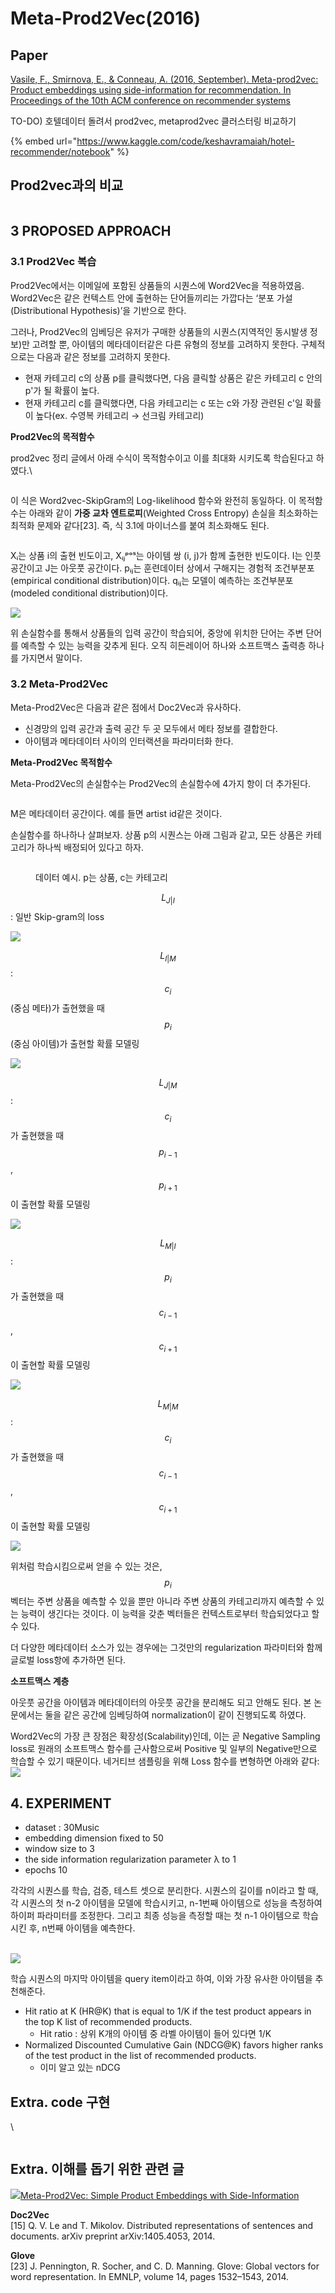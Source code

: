 # Meta-Prod2Vec(2016)

## Paper

[Vasile, F., Smirnova, E., & Conneau, A. (2016, September). Meta-prod2vec: Product embeddings using side-information for recommendation. In Proceedings of the 10th ACM conference on recommender systems](https://arxiv.org/pdf/1607.07326.pdf)

TO-DO) 호텔데이터 돌려서 prod2vec, metaprod2vec 클러스터링 비교하기

{% embed url="https://www.kaggle.com/code/keshavramaiah/hotel-recommender/notebook" %}

## Prod2vec과의 비교

<figure><img src="../.gitbook/assets/image (1) (6).png" alt=""><figcaption></figcaption></figure>

## 3 PROPOSED APPROACH

### 3.1 Prod2Vec 복습 <a href="#prod2vec" id="prod2vec"></a>

Prod2Vec에서는 이메일에 포함된 상품들의 시퀀스에 Word2Vec을 적용하였음. Word2Vec은 같은 컨텍스트 안에 출현하는 단어들끼리는 가깝다는 ‘분포 가설(Distributional Hypothesis)’을 기반으로 한다.

그러나, Prod2Vec의 임베딩은 유저가 구매한 상품들의 시퀀스(지역적인 동시발생 정보)만 고려할 뿐, 아이템의 메타데이터같은 다른 유형의 정보를 고려하지 못한다. 구체적으로는 다음과 같은 정보를 고려하지 못한다.

* 현재 카테고리 c의 상품 p를 클릭했다면, 다음 클릭할 상품은 같은 카테고리 c 안의 p'가 될 확률이 높다.
* 현재 카테고리 c를 클릭했다면, 다음 카테고리는 c 또는 c와 가장 관련된 c'일 확률이 높다(ex. 수영복 카테고리 → 선크림 카테고리)

**Prod2Vec의 목적함수**

prod2vec 정리 글에서 아래 수식이 목적함수이고 이를 최대화 시키도록 학습된다고 하였다.\


<figure><img src="../.gitbook/assets/image (15).png" alt=""><figcaption></figcaption></figure>

이 식은 Word2vec-SkipGram의 Log-likelihood 함수와 완전히 동일하다. 이 목적함수는 아래와 같이 **가중 교차 엔트로피**(Weighted Cross Entropy) 손실을 최소화하는 최적화 문제와 같다\[23]. 즉, 식 3.1에 마이너스를 붙여 최소화해도 된다.

<figure><img src="../.gitbook/assets/image (22) (1).png" alt=""><figcaption></figcaption></figure>

Xᵢ는 상품 i의 출현 빈도이고, Xᵢⱼᵖᵒˢ는 아이템 쌍 (i, j)가 함께 출현한 빈도이다. I는 인풋 공간이고 J는 아웃풋 공간이다. pᵢⱼ는 훈련데이터 상에서 구해지는 경험적 조건부분포(empirical conditional distribution)이다. qᵢⱼ는 모델이 예측하는 조건부분포(modeled conditional distribution)이다.

![](<../.gitbook/assets/image (3) (3).png>)

위 손실함수를 통해서 상품들의 입력 공간이 학습되어, 중앙에 위치한 단어는 주변 단어를 예측할 수 있는 능력을 갖추게 된다. 오직 히든레이어 하나와 소프트맥스 출력층 하나를 가지면서 말이다.

### 3.2 Meta-Prod2Vec <a href="#meta-prod2vec" id="meta-prod2vec"></a>

Meta-Prod2Vec은 다음과 같은 점에서 Doc2Vec과 유사하다.

* 신경망의 입력 공간과 출력 공간 두 곳 모두에서 메타 정보를 결합한다.
* 아이템과 메타데이터 사이의 인터랙션을 파라미터화 한다.

**Meta-Prod2Vec 목적함수**

Meta-Prod2Vec의 손실함수는 Prod2Vec의 손실함수에 4가지 항이 더 추가된다.

<figure><img src="../.gitbook/assets/image (8) (3).png" alt=""><figcaption></figcaption></figure>

M은 메타데이터 공간이다. 예를 들면 artist id같은 것이다.

손실함수를 하나하나 살펴보자. 상품 p의 시퀀스는 아래 그림과 같고, 모든 상품은 카테고리가 하나씩 배정되어 있다고 하자.

<figure><img src="../.gitbook/assets/image (4) (4) (1).png" alt=""><figcaption><p>데이터 예시. p는 상품, c는 카테고리</p></figcaption></figure>

&#x20;

$$L_{J|I}$$ : 일반 Skip-gram의 loss

![](<../.gitbook/assets/image (21).png>)

$$L_{I|M}$$ : $$c_i$$(중심 메타)가 출현했을 때 $$p_i$$(중심 아이템)가 출현할 확률 모델링

![](<../.gitbook/assets/image (14) (2).png>)



$$L_{J|M}$$ : $$c_i$$가 출현했을 때 $$p_{i-1}$$, $$p_{i+1}$$이 출현할 확률 모델링

![](<../.gitbook/assets/image (18).png>)



$$L_{M|I}$$ : $$p_i$$가 출현했을 때 $$c_{i-1}$$, $$c_{i+1}$$이 출현할 확률 모델링

![](<../.gitbook/assets/image (5) (5).png>)



$$L_{M|M}$$ : $$c_i$$가 출현했을 때 $$c_{i-1}$$, $$c_{i+1}$$이 출현할 확률 모델링

![](<../.gitbook/assets/image (10) (2).png>)

위처럼 학습시킴으로써 얻을 수 있는 것은, $$p_i$$벡터는 주변 상품을 예측할 수 있을 뿐만 아니라 주변 상품의 카테고리까지 예측할 수 있는 능력이 생긴다는 것이다. 이 능력을 갖춘 벡터들은 컨텍스트로부터 학습되었다고 할 수 있다.

&#x20;

더 다양한 메타데이터 소스가 있는 경우에는 그것만의 regularization 파라미터와 함께 글로벌 loss항에 추가하면 된다.

**소프트맥스 계층**

아웃풋 공간을 아이템과 메타데이터의 아웃풋 공간을 분리해도 되고 안해도 된다. 본 논문에서는 둘을 같은 공간에 임베딩하여 normalization이 같이 진행되도록 하였다.

Word2Vec의 가장 큰 장점은 확장성(Scalability)인데, 이는 곧 Negative Sampling loss로 원래의 소프트맥스 함수를 근사함으로써 Positive 및 일부의 Negative만으로 학습할 수 있기 때문이다. 네거티브 샘플링을 위해 Loss 함수를 변형하면 아래와 같다:\
![](<../.gitbook/assets/image (20) (1).png>)

## 4. EXPERIMENT <a href="#experiment" id="experiment"></a>

* dataset : 30Music
* embedding dimension fixed to 50
* window size to 3
* the side information regularization parameter λ to 1
* epochs 10

각각의 시퀀스를 학습, 검증, 테스트 셋으로 분리한다. 시퀀스의 길이를 n이라고 할 때, 각 시퀀스의 첫 n-2 아이템을 모델에 학습시키고, n-1번째 아이템으로 성능을 측정하여 하이퍼 파라미터를 조정한다. 그리고 최종 성능을 측정할 때는 첫 n-1 아이템으로 학습시킨 후, n번째 아이템을 예측한다.

\
![](<../.gitbook/assets/image (23).png>)

학습 시퀀스의 마지막 아이템을 query item이라고 하여, 이와 가장 유사한 아이템을 추천해준다.

* Hit ratio at K (HR@K) that is equal to 1/K if the test product appears in the top K list of recommended products.
  * Hit ratio : 상위 K개의 아이템 중 라벨 아이템이 들어 있다면 1/K
* Normalized Discounted Cumulative Gain (NDCG@K) favors higher ranks of the test product in the list of recommended products.
  * 이미 알고 있는 nDCG

## Extra. code 구현 <a href="#code" id="code"></a>

\


<figure><img src="../.gitbook/assets/image (19).png" alt=""><figcaption></figcaption></figure>

## Extra. 이해를 돕기 위한 관련 글 <a href="#undefined" id="undefined"></a>

[![](https://static.licdn.com/sc/h/al2o9zrvru7aqj8e1x2rzsrca)Meta-Prod2Vec: Simple Product Embeddings with Side-Information](https://www.linkedin.com/pulse/meta-prod2vec-simple-product-embeddings-flavian-vasile/)

**Doc2Vec**\
\[15] Q. V. Le and T. Mikolov. Distributed representations of sentences and documents. arXiv preprint arXiv:1405.4053, 2014.

**Glove**\
\[23] J. Pennington, R. Socher, and C. D. Manning. Glove: Global vectors for word representation. In EMNLP, volume 14, pages 1532–1543, 2014.

